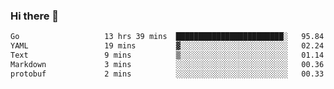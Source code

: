 ### Hi there 👋

<!--
**yeya24/yeya24** is a ✨ _special_ ✨ repository because its `README.md` (this file) appears on your GitHub profile.

Here are some ideas to get you started:

- 🔭 I’m currently working on ...
- 🌱 I’m currently learning ...
- 👯 I’m looking to collaborate on ...
- 🤔 I’m looking for help with ...
- 💬 Ask me about ...
- 📫 How to reach me: ...
- 😄 Pronouns: ...
- ⚡ Fun fact: ...
-->

<!--START_SECTION:waka-->

```txt
Go                   13 hrs 39 mins  ████████████████████████░   95.84 %
YAML                 19 mins         ▓░░░░░░░░░░░░░░░░░░░░░░░░   02.24 %
Text                 9 mins          ▒░░░░░░░░░░░░░░░░░░░░░░░░   01.14 %
Markdown             3 mins          ░░░░░░░░░░░░░░░░░░░░░░░░░   00.36 %
protobuf             2 mins          ░░░░░░░░░░░░░░░░░░░░░░░░░   00.33 %
```

<!--END_SECTION:waka-->

